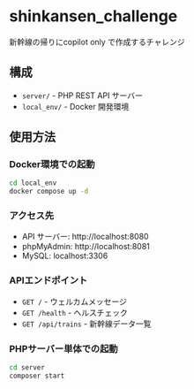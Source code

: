 # shinkansen_challenge
新幹線の帰りにcopilot only で作成するチャレンジ

## 構成

- `server/` - PHP REST API サーバー
- `local_env/` - Docker 開発環境

## 使用方法

### Docker環境での起動
```bash
cd local_env
docker compose up -d
```

### アクセス先
- API サーバー: http://localhost:8080
- phpMyAdmin: http://localhost:8081
- MySQL: localhost:3306

### APIエンドポイント
- `GET /` - ウェルカムメッセージ
- `GET /health` - ヘルスチェック
- `GET /api/trains` - 新幹線データ一覧

### PHPサーバー単体での起動
```bash
cd server
composer start
```
